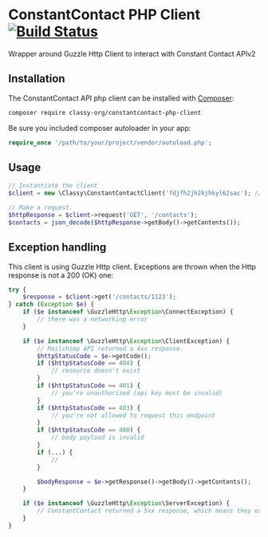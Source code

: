 # ConstantContact PHP Client [![Build Status](https://travis-ci.org/classy-org/constantcontact-php-client.png?branch=master)](https://travis-ci.org/classy-org/constantcontact-php-client)
Wrapper around Guzzle Http Client to interact with Constant Contact APIv2

## Installation

The ConstantContact API php client can be installed with [Composer](https://getcomposer.org/):

```sh
composer require classy-org/constantcontact-php-client
```

Be sure you included composer autoloader in your app:

```php
require_once '/path/to/your/project/vendor/autoload.php';
```

## Usage

```php
// Instantiate the client
$client = new \Classy\ConstantContactClient('fdjfh2jh2kjhkyl62sac'); // use your ConstantContact API key here

// Make a request. 
$httpResponse = $client->request('GET', '/contacts');
$contacts = json_decode($httpResponse->getBody()->getContents());
```

## Exception handling

This client is using Guzzle Http client. Exceptions are thrown when the Http response is not a 200 (OK) one:

```php
try {
    $response = $client->get('/contacts/1123');
} catch (Exception $e) {
    if ($e instanceof \GuzzleHttp\Exception\ConnectException) {
        // there was a networking error
    }

    if ($e instanceof \GuzzleHttp\Exception\ClientException) {
        // Mailchimp API returned a 4xx response.
        $httpStatusCode = $e->getCode();
        if ($httpStatusCode == 404) {
            // resource doesn't exist
        }
        if ($httpStatusCode == 401) {
            // you're unauthorized (api key must be invalid)
        }
        if ($httpStatusCode == 403) {
            // you're not allowed to request this endpoint
        }
        if ($httpStatusCode == 400) {
            // body payload is invalid
        }
        if (...) {
            //
        }

        $bodyResponse = $e->getResponse()->getBody()->getContents();
    }

    if ($e instanceof \GuzzleHttp\Exception\ServerException) {
        // ConstantContact returned a 5xx response, which means they experience technical difficulties.
    }
}
```